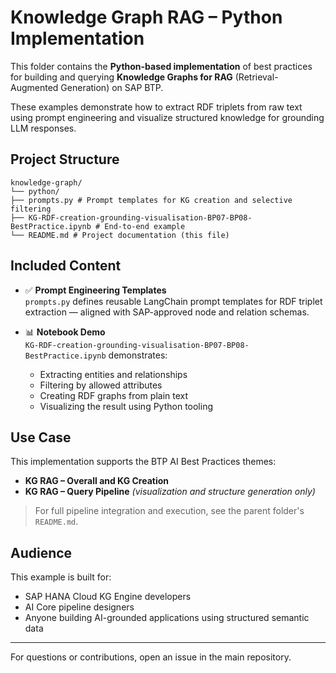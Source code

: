 # Knowledge Graph RAG – Python Implementation

This folder contains the **Python-based implementation** of best practices for building and querying **Knowledge Graphs for RAG** (Retrieval-Augmented Generation) on SAP BTP.

These examples demonstrate how to extract RDF triplets from raw text using prompt engineering and visualize structured knowledge for grounding LLM responses.

## Project Structure
```
knowledge-graph/
└── python/
├── prompts.py # Prompt templates for KG creation and selective filtering
├── KG-RDF-creation-grounding-visualisation-BP07-BP08-BestPractice.ipynb # End-to-end example
└── README.md # Project documentation (this file)
```


## Included Content

- ✅ **Prompt Engineering Templates**  
  `prompts.py` defines reusable LangChain prompt templates for RDF triplet extraction — aligned with SAP-approved node and relation schemas.

- 📊 **Notebook Demo**  
  `KG-RDF-creation-grounding-visualisation-BP07-BP08-BestPractice.ipynb` demonstrates:
  - Extracting entities and relationships
  - Filtering by allowed attributes
  - Creating RDF graphs from plain text
  - Visualizing the result using Python tooling

## Use Case

This implementation supports the BTP AI Best Practices themes:
- **KG RAG – Overall and KG Creation**
- **KG RAG – Query Pipeline** *(visualization and structure generation only)*

> For full pipeline integration and execution, see the parent folder's `README.md`.

## Audience

This example is built for:
- SAP HANA Cloud KG Engine developers
- AI Core pipeline designers
- Anyone building AI-grounded applications using structured semantic data

---

For questions or contributions, open an issue in the main repository.

